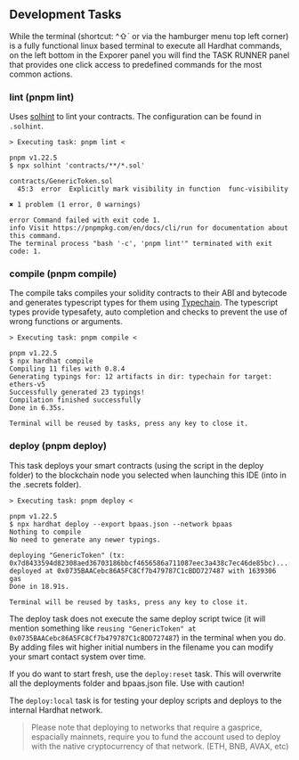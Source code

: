 ## Development Tasks

While the terminal (shortcut: ^⇧` or via the hamburger menu top left corner) is a fully functional linux based terminal to execute all Hardhat commands, on the left bottom in the Exporer panel you will find the TASK RUNNER panel that provides one click access to predefined commands for the most common actions.

### lint (pnpm lint)

Uses [solhint](https://protofire.github.io/solhint/) to lint your contracts. The configuration can be found in `.solhint`.

```plain
> Executing task: pnpm lint <

pnpm v1.22.5
$ npx solhint 'contracts/**/*.sol'

contracts/GenericToken.sol
  45:3  error  Explicitly mark visibility in function  func-visibility

✖ 1 problem (1 error, 0 warnings)

error Command failed with exit code 1.
info Visit https://pnpmpkg.com/en/docs/cli/run for documentation about this command.
The terminal process "bash '-c', 'pnpm lint'" terminated with exit code: 1.
```

### compile (pnpm compile)

The compile taks compiles your solidity contracts to their ABI and bytecode and generates typescript types for them using [Typechain](https://github.com/ethereum-ts/TypeChain). The typescript types provide typesafety, auto completion and checks to prevent the use of wrong functions or arguments.

```plain
> Executing task: pnpm compile <

pnpm v1.22.5
$ npx hardhat compile
Compiling 11 files with 0.8.4
Generating typings for: 12 artifacts in dir: typechain for target: ethers-v5
Successfully generated 23 typings!
Compilation finished successfully
Done in 6.35s.

Terminal will be reused by tasks, press any key to close it.
```

### deploy (pnpm deploy)

This task deploys your smart contracts (using the script in the deploy folder) to the blockchain node you selected when launching this IDE (into in the .secrets folder).

```plain
> Executing task: pnpm deploy <

pnpm v1.22.5
$ npx hardhat deploy --export bpaas.json --network bpaas
Nothing to compile
No need to generate any newer typings.

deploying "GenericToken" (tx: 0x7d8433594d82308aed36703186bbcf4656586a711087eec3a438c7ec46de85bc)...: deployed at 0x0735BAACebc86A5FC8Cf7b479787C1cBDD727487 with 1639306 gas
Done in 18.91s.

Terminal will be reused by tasks, press any key to close it.
```

The deploy task does not execute the same deploy script twice (it will mention something like `reusing "GenericToken" at 0x0735BAACebc86A5FC8Cf7b479787C1cBDD727487`) in the terminal when you do. By adding files wit higher initial numbers in the filename you can modify your smart contact system over time.

If you do want to start fresh, use the `deploy:reset` task. This will overwrite all the deployments folder and bpaas.json file. Use with caution!

The `deploy:local` task is for testing your deploy scripts and deploys to the internal Hardhat network.

> Please note that deploying to networks that require a gasprice, espacially mainnets, require you to fund the account used to deploy with the native cryptocurrency of that network. (ETH, BNB, AVAX, etc)
